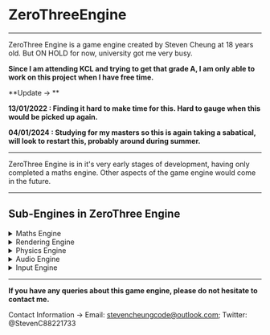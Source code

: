 # ZeroThreeEngine

---

ZeroThree Engine is a game engine created by Steven Cheung at 18 years old. But ON HOLD for now, university got me very busy.

**Since I am attending KCL and trying to get that grade A, I am only able to work on this project when I have free time.**


**Update -> **

**13/01/2022 : Finding it hard to make time for this. Hard to gauge when this would be picked up again.**

**04/01/2024 : Studying for my masters so this is again taking a sabatical, will look to restart this, probably around during summer.**

---

ZeroThree Engine is in it's very early stages of development, having only completed a maths engine. Other aspects of the game engine would come in the future.

---

## Sub-Engines in ZeroThree Engine
<details>
<summary>Maths Engine</summary>

Complete

</details>

<details>
<summary>Rendering Engine</summary>

Incomplete

</details>

<details>
<summary>Physics Engine</summary>

Incomplete

</details>

<details>
<summary>Audio Engine</summary>

Incomplete

</details>

<details>
<summary>Input Engine</summary>

Incomplete

</details>

---

**If you have any queries about this game engine, please do not hesitate to contact me.**

Contact Information ->
Email: stevencheungcode@outlook.com;
Twitter: @StevenC88221733
